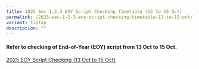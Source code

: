 ```yaml
---
title: 2025 Sec 1,2,3 EOY Script Checking Timetable (13 to 15 Oct)
permalink: /2025-sec-1-2-3-eoy-script-checking-timetable-13-to-15-oct/
variant: tiptap
description: ""
---
```

<h4>Refer to checking of End-of-Year (EOY) script from 13 Oct to 15 Oct.</h4>
<p></p>
<p><a href="/files/EOY_Script_Checking_Class.pdf" rel="noopener nofollow" target="_blank">2025 EOY Script Checking (13 Oct to 15 Oct)</a>
</p>